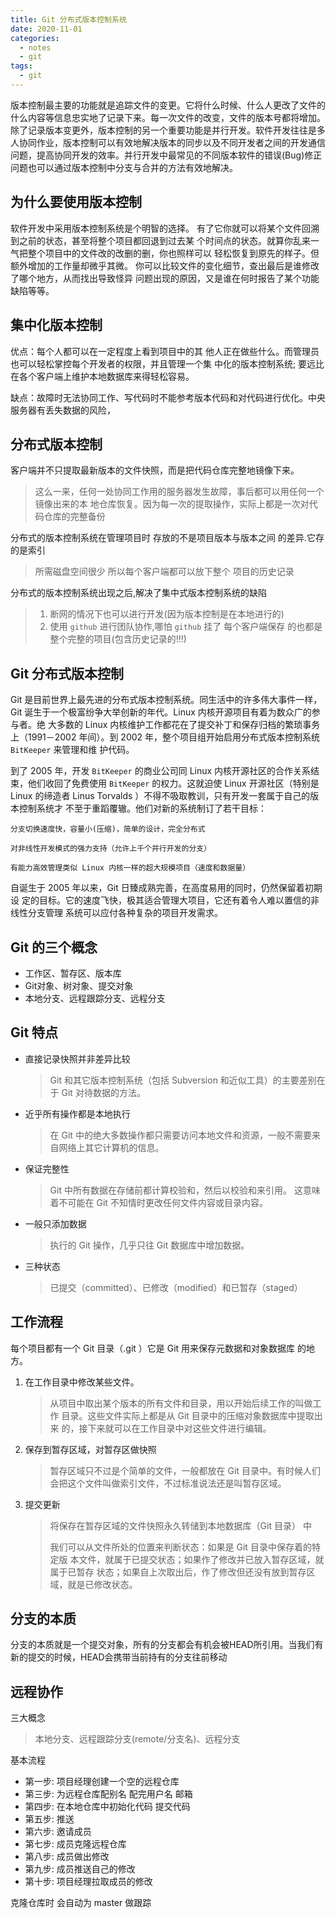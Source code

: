 ```yaml
---
title: Git 分布式版本控制系统
date: 2020-11-01
categories:
  - notes
  - git
tags: 
  - git
---
```


版本控制最主要的功能就是追踪文件的变更。它将什么时候、什么人更改了文件的什么内容等信息忠实地了记录下来。每一次文件的改变，文件的版本号都将增加。除了记录版本变更外，版本控制的另一个重要功能是并行开发。软件开发往往是多人协同作业，版本控制可以有效地解决版本的同步以及不同开发者之间的开发通信问题，提高协同开发的效率。并行开发中最常见的不同版本软件的错误(Bug)修正问题也可以通过版本控制中分支与合并的方法有效地解决。

<!-- more -->

## 为什么要使用版本控制

软件开发中采用版本控制系统是个明智的选择。 有了它你就可以将某个文件回溯到之前的状态，甚至将整个项目都回退到过去某 个时间点的状态。就算你乱来一气把整个项目中的文件改的改删的删，你也照样可以 轻松恢复到原先的样子。但额外增加的工作量却微乎其微。 你可以比较文件的变化细节，查出最后是谁修改了哪个地方，从而找出导致怪异 问题出现的原因，又是谁在何时报告了某个功能缺陷等等。

## 集中化版本控制

优点：每个人都可以在一定程度上看到项目中的其 他人正在做些什么。而管理员也可以轻松掌控每个开发者的权限，并且管理一个集 中化的版本控制系统; 要远比在各个客户端上维护本地数据库来得轻松容易。

缺点：故障时无法协同工作、写代码时不能参考版本代码和对代码进行优化。中央服务器有丢失数据的风险，

## 分布式版本控制

客户端并不只提取最新版本的文件快照，而是把代码仓库完整地镜像下来。

> 这么一来，任何一处协同工作用的服务器发生故障，事后都可以用任何一个镜像出来的本 地仓库恢复。因为每一次的提取操作，实际上都是一次对代码仓库的完整备份

分布式的版本控制系统在管理项目时 存放的不是项目版本与版本之间 的差异.它存的是索引

> 所需磁盘空间很少 所以每个客户端都可以放下整个 项目的历史记录

分布式的版本控制系统出现之后,解决了集中式版本控制系统的缺陷

> 1. 断网的情况下也可以进行开发(因为版本控制是在本地进行的) 
> 2. 使用 `github` 进行团队协作,哪怕 `github` 挂了 每个客户端保存 的也都是整个完整的项目(包含历史记录的!!!)

## Git 分布式版本控制

Git 是目前世界上最先进的分布式版本控制系统。同生活中的许多伟大事件一样，Git 诞生于一个极富纷争大举创新的年代。Linux 内核开源项目有着为数众广的参与者。绝 大多数的 Linux 内核维护工作都花在了提交补丁和保存归档的繁琐事务上（1991－2002 年间）。到 2002 年，整个项目组开始启用分布式版本控制系统 `BitKeeper` 来管理和维 护代码。

到了 2005 年，开发 `BitKeeper` 的商业公司同 Linux 内核开源社区的合作关系结 束，他们收回了免费使用 `BitKeeper` 的权力。这就迫使 Linux 开源社区（特别是 Linux 的缔造者 Linus Torvalds ）不得不吸取教训，只有开发一套属于自己的版本控制系统才 不至于重蹈覆辙。他们对新的系统制订了若干目标：

    分支切换速度快，容量小(压缩)，简单的设计，完全分布式 

    对非线性开发模式的强力支持（允许上千个并行开发的分支） 
    
    有能力高效管理类似 Linux 内核一样的超大规模项目（速度和数据量）

自诞生于 2005 年以来，Git 日臻成熟完善，在高度易用的同时，仍然保留着初期设 定的目标。它的速度飞快，极其适合管理大项目，它还有着令人难以置信的非线性分支管理 系统可以应付各种复杂的项目开发需求。

## Git 的三个概念

- 工作区、暂存区、版本库
- Git对象、树对象、提交对象
- 本地分支、远程跟踪分支、远程分支

## Git 特点

- 直接记录快照并非差异比较

  > Git 和其它版本控制系统（包括 Subversion 和近似工具）的主要差别在于 Git 对待数据的方法。 

- 近乎所有操作都是本地执行

  > 在 Git 中的绝大多数操作都只需要访问本地文件和资源，一般不需要来自网络上其它计算机的信息。

- 保证完整性

  > Git 中所有数据在存储前都计算校验和，然后以校验和来引用。 这意味着不可能在 Git 不知情时更改任何文件内容或目录内容。

- 一般只添加数据

  > 执行的 Git 操作，几乎只往 Git 数据库中增加数据。

- 三种状态

  > 已提交（committed）、已修改（modified）和已暂存（staged）

## 工作流程

每个项目都有一个 Git 目录（.git ）它是 Git 用来保存元数据和对象数据库 的地方。

1. 在工作目录中修改某些文件。

   > 从项目中取出某个版本的所有文件和目录，用以开始后续工作的叫做工作 目录。这些文件实际上都是从 Git 目录中的压缩对象数据库中提取出来 的，接下来就可以在工作目录中对这些文件进行编辑。

2. 保存到暂存区域，对暂存区做快照

   > 暂存区域只不过是个简单的文件，一般都放在 Git 目录中。有时候人们 会把这个文件叫做索引文件，不过标准说法还是叫暂存区域。

3. 提交更新

   > 将保存在暂存区域的文件快照永久转储到本地数据库（Git 目录） 中
   >
   > 我们可以从文件所处的位置来判断状态：如果是 Git 目录中保存着的特定版 本文件，就属于已提交状态；如果作了修改并已放入暂存区域，就属于已暂存 状态；如果自上次取出后，作了修改但还没有放到暂存区域，就是已修改状态。

## 分支的本质

分支的本质就是一个提交对象，所有的分支都会有机会被HEAD所引用。当我们有新的提交的时候，HEAD会携带当前持有的分支往前移动


## 远程协作

三大概念

> 本地分支、远程跟踪分支(remote/分支名)、远程分支

基本流程

- 第一步: 项目经理创建一个空的远程仓库
- 第三步: 为远程仓库配别名  配完用户名 邮箱
- 第四步: 在本地仓库中初始化代码 提交代码
- 第五步: 推送
- 第六步: 邀请成员
- 第七步: 成员克隆远程仓库
- 第八步: 成员做出修改
- 第九步: 成员推送自己的修改
- 第十步: 项目经理拉取成员的修改

克隆仓库时 会自动为 master 做跟踪
